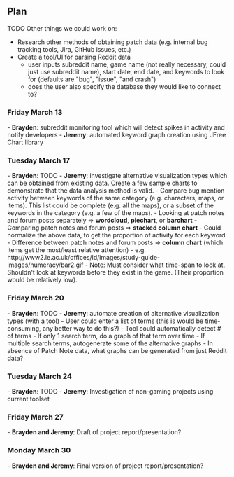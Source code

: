 <h2>Plan</h2>

TODO Other things we could work on:
- Research other methods of obtaining patch data (e.g. internal bug tracking tools, Jira, GitHub issues, etc.)
- Create a tool/UI for parsing Reddit data 
  - user inputs subreddit name, game name (not really necessary, could just use subreddit name), start date, end date, and keywords to look for (defaults are "bug", "issue", "and crash")
  - does the user also specify the database they would like to connect to?

<h3>Friday March 13</h3>
  - <b>Brayden</b>: subreddit monitoring tool which will detect spikes in activity and notify developers
  - <b>Jeremy</b>: automated keyword graph creation using JFree Chart library

<h3>Tuesday March 17</h3>
  - <b>Brayden</b>: TODO
  - <b>Jeremy</b>: investigate alternative visualization types which can be obtained from existing data. Create a few sample charts to demonstrate that the data analysis method is valid.
    - Compare bug mention activity between keywords of the same category (e.g. characters, maps, or items). 
    This list could be complete (e.g. all the maps), or a subset of the keywords in the category (e.g. a few of the maps).
      - Looking at patch notes and forum posts separately => <b>wordcloud</b>, <b>piechart</b>, or <b>barchart</b>
      - Comparing patch notes and forum posts => <b>stacked column chart</b>
    - Could normalize the above data, to get the proportion of activity for each keyword
      - Difference between patch notes and forum posts => <b>column chart</b> (which items get the most/least relative attention)
      - e.g. http://www2.le.ac.uk/offices/ld/images/study-guide-images/numeracy/bar2.gif
    - Note: Must consider what time-span to look at. Shouldn't look at keywords before they exist in the game.
    (Their proportion would be relatively low).
    
<h3>Friday March 20</h3>
  - <b>Brayden</b>: TODO
  - <b>Jeremy</b>: automate creation of alternative visualization types (with a tool)
    - User could enter a list of terms (this is would be time-consuming, any better way to do this?)
    - Tool could automatically detect # of terms
      - If only 1 search term, do a graph of that term over time
      - If multiple search terms, autogenerate some of the alternative graphs
    - In absence of Patch Note data, what graphs can be generated from just Reddit data?
 
<h3>Tuesday March 24</h3>
  - <b>Brayden</b>: TODO
  - <b>Jeremy</b>: Investigation of non-gaming projects using current toolset


<h3>Friday March 27</h3>
  - <b>Brayden and Jeremy</b>: Draft of project report/presentation?

<h3>Monday March 30</h3>
  - <b>Brayden and Jeremy</b>: Final version of project report/presentation?
